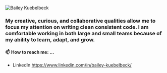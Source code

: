 ![Bailey Kuebelbeck](https://user-images.githubusercontent.com/71611929/144115029-374d979b-c318-430f-9fca-3ff6f6bce0ee.png)

### My creative, curious, and collaborative qualities allow me to focus my attention on writing clean consistent code. I am comfortable working in both large and small teams because of my ability to learn, adapt, and grow.

#### 📫 How to reach me: ...
* LinkedIn https://www.linkedin.com/in/bailey-kuebelbeck/

<!--
**baileykue/baileykue** is a ✨ _special_ ✨ repository because its `README.md` (this file) appears on your GitHub profile.

Here are some ideas to get you started:

- 🔭 I’m currently working on ...
- 🌱 I’m currently learning ...
- 👯 I’m looking to collaborate on ...
- 🤔 I’m looking for help with ...
- 💬 Ask me about ...
- 😄 Pronouns: ...
- ⚡ Fun fact: ...
-->

